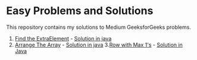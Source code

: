 # Easy Problems and Solutions

This repository contains my solutions to Medium GeeksforGeeks problems.

1. [Find the ExtraElement](https://www.geeksforgeeks.org/problems/majority-element-1587115620/1) - [Solution in java](https://github.com/MONISH2502/GeeksforGeeks-problems/tree/main/Medium%20Problems/MajorityElement.java)  
2. [Arrange The Array](https://www.geeksforgeeks.org/problems/arranging-the-array1131/1?page=1&difficulty=Medium&status=solved&sortBy=difficulty) - [Solution in java](https://github.com/MONISH2502/GeeksforGeeks-problems/tree/main/Medium%20Problems/ArrangeTheArray.java)
3.[Row with Max 1's](https://www.geeksforgeeks.org/problems/row-with-max-1s0023/1?page=1&difficulty=Medium&status=solved&sortBy=difficulty) - [Solution in Java]()
